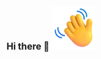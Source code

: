 ## Hi there 👋 <img src='https://raw.githubusercontent.com/yumengjh/picgo-images/main/test/2025-07-24/220600.webp' width='20%'> 

<!--
**yumengjh/yumengjh** is a ✨ _special_ ✨ repository because its `README.md` (this file) appears on your GitHub profile.

Here are some ideas to get you started:

- 🔭 I’m currently working on ...
- 🌱 I’m currently learning ...
- 👯 I’m looking to collaborate on ...
- 🤔 I’m looking for help with ...
- 💬 Ask me about ...
- 📫 How to reach me: ...
- 😄 Pronouns: ...
- ⚡ Fun fact: ...
-->
